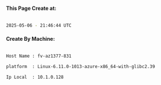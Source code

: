 
   
#### This Page Create at:

```bash

2025-05-06 - 21:46:44 UTC

```

#### Create By Machine:

```bash

Host Name : fv-az1377-831

platform  : Linux-6.11.0-1013-azure-x86_64-with-glibc2.39

Ip Local  : 10.1.0.128

```

